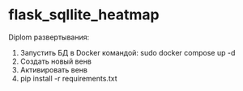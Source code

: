 # flask_sqllite_heatmap
Diplom
развертывания:


1) Запустить БД в Docker командой: sudo docker compose up -d
2)  Создать новый венв
3) Активировать венв
4) pip install -r requirements.txt
